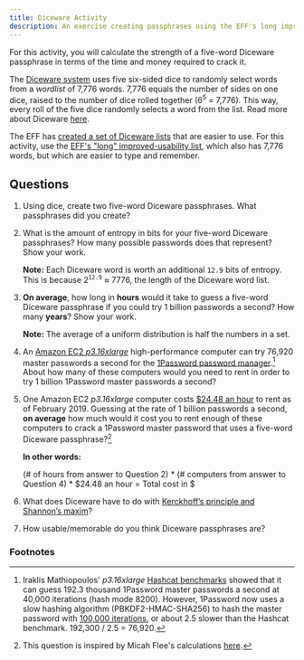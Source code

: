 ```yaml
---
title: Diceware Activity
description: An exercise creating passphrases using the EFF's long improved-usability list.
---
```


For this activity, you will calculate the strength of a five-word Diceware passphrase in terms of the time and money required to crack it.  

The [Diceware system](http://world.std.com/~reinhold/diceware.html) uses five six-sided dice to randomly select words from a *wordlist* of 7,776 words. 7,776 equals the number of sides on one dice, raised to the number of dice rolled together (6<sup>5</sup> = 7,776). This way, every roll of the five dice randomly selects a word from the list. Read more about Diceware [here](https://theintercept.com/2015/03/26/passphrases-can-memorize-attackers-cant-guess/).


The EFF has [created a set of Diceware lists](https://www.eff.org/deeplinks/2016/07/new-wordlists-random-passphrases) that are easier to use. For this activity, use the [EFF's "long" improved-usability list](https://www.eff.org/files/2016/07/18/eff_large_wordlist.txt), which also has 7,776 words, but which are easier to type and remember. 

## Questions

1. Using dice, create two five-word Diceware passphrases. What passphrases did you create?

1. What is the amount of entropy in bits for your five-word Diceware passphrases? How many possible passwords does that represent? Show your work.
 
    **Note:** Each Diceware word is worth an additional `12.9` bits of entropy. This is because 2<sup>`12.9`</sup> ≈ 7776, the length of the Diceware word list.

1. **On average**, how long in **hours** would it take to guess a five-word Diceware passphrase if you could try 1 billion passwords a second? How many **years**? Show your work.

    **Note:** The average of a uniform distribution is half the numbers in a set.
  
1. An [Amazon EC2 *p3.16xlarge*](https://aws.amazon.com/ec2/instance-types/p3/) high-performance computer can try 76,920 master passwords a second for the [1Password password manager](https://1password.com).[^1] About how many of these computers would you need to rent in order to try 1 billion 1Password master passwords a second?

1. One Amazon EC2 *p3.16xlarge* computer costs [$24.48 an hour](https://aws.amazon.com/ec2/instance-types/p3/) to rent as of February 2019. Guessing at the rate of 1 billion passwords a second, **on average** how much would it cost you to rent enough of these computers to crack a 1Password master password that uses a five-word Diceware passphrase?[^2]

    **In other words:**  
    
    (# of hours from answer to Question 2) * (# computers from answer to Question 4) * $24.48 an hour = Total cost in $

1. What does Diceware have to do with [Kerckhoff’s principle and Shannon’s maxim](https://en.wikipedia.org/wiki/Kerckhoffs%27s_principle)?

1. How usable/memorable do you think Diceware passphrases are?

### Footnotes

[^1]: Iraklis Mathiopoulos' *p3.16xlarge* [Hashcat benchmarks](https://medium.com/@iraklis/running-hashcat-v4-0-0-in-amazons-aws-new-p3-16xlarge-instance-e8fab4541e9b) showed that it can guess 192.3 thousand 1Password master passwords a second at 40,000 iterations (hash mode 8200). However, 1Password now uses a slow hashing algorithm (PBKDF2-HMAC-SHA256) to hash the master password with [100,000 iterations](https://1password.com/files/1Password%20for%20Teams%20White%20Paper.pdf), or about 2.5 slower than the Hashcat benchmark. 192,300 / 2.5 = 76,920.
[^2]: This question is inspired by Micah Flee's calculations [here](https://github.com/micahflee/passphraseme/blob/master/README.md#strength-of-passphrases). 